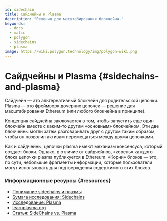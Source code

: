 ```yaml
---
id: sidechain
title: Сайдчейны и Plasma
description: "Решения для масштабирования блокчейна."
keywords:
  - docs
  - matic
  - polygon
  - sidechains
  - plasma
image: https://wiki.polygon.technology/img/polygon-wiki.png
---
```


# Сайдчейны и Plasma {#sidechains-and-plasma}

Сайдчейн — это альтернативный блокчейн для родительской цепочки. Plasma — это фреймворк дочерних цепочек — решение для масштабирования Ethereum (или любого блокчейна в принципе).

Концепция сайдчейна заключается в том, чтобы запустить еще один блокчейн вместе с каким-то другим «основным» блокчейном. Эти две блокчейны могли затем разговаривать друг с другом таким образом, чтобы он позволил активам перемещаться между двумя цепочками.

Как и сайдчейны, цепочки plasma имеют механизм консенсуса, который создает блоки. Однако, в отличие от сайдчейнов, «корень» каждого блока цепочки plasma публикуется в Ethereum. «Корни» блоков — это, по сути, небольшие фрагменты информации, которые пользователи могут использовать для подтверждения содержимого этих блоков.

### Информационные ресурсы {#resources}

- [Понимание sidechains и плазмы](https://docs.plasma.group/en/latest/src/plasma/sidechains.html)
- [Бумага исследования: Sidechains](https://blockstream.com/sidechains.pdf)
- [Исследование: Plasma](http://plasma.io/)
- [learnplasma.org](https://www.learnplasma.org/en/learn/)
- [Статья: SideChains vs. Plasma](https://medium.com/swlh/a-comparative-analysis-of-sidechains-plasma-and-sharding-8152f6b51a31)